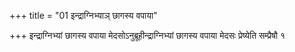 +++
title = "01 इन्द्राग्निभ्याञ् छागस्य वपाया"

+++
इन्द्राग्निभ्यां छागस्य वपाया मेदसोऽनुब्रूहीन्द्राग्निभ्यां छागस्य वपाया मेदसः प्रेष्येति सम्प्रैषौ १